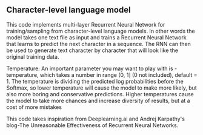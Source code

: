 ## Character-level language model

This code implements multi-layer Recurrent Neural Network for training/sampling from character-level language models. In other words the model takes one text file as input and trains a Recurrent Neural Network that learns to predict the next character in a sequence. The RNN can then be used to generate text character by character that will look like the original training data.

Temperature:
An important parameter you may want to play with is -temperature, which takes a number in range (0, 1] (0 not included), default = 1. The temperature is dividing the predicted log probabilities before the Softmax, so lower temperature will cause the model to make more likely, but also more boring and conservative predictions. Higher temperatures cause the model to take more chances and increase diversity of results, but at a cost of more mistakes 

This code takes inspiration from Deeplearning.ai and Andrej Karpathy's blog-The Unreasonable Effectiveness of Recurrent Neural Networks.
